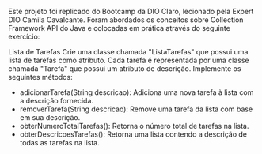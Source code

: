 Este projeto foi replicado do Bootcamp da DIO Claro, lecionado pela Expert DIO
Camila Cavalcante. 
Foram abordados os conceitos sobre Collection Framework API do Java e colocadas em prática através do seguinte exercício:

 Lista de Tarefas
Crie uma classe chamada "ListaTarefas" que possui uma lista de tarefas como atributo. 
Cada tarefa é representada por uma classe chamada "Tarefa" que possui um atributo de descrição. Implemente os seguintes métodos:
- adicionarTarefa(String descricao): Adiciona uma nova tarefa à lista com a descrição fornecida.
- removerTarefa(String descricao): Remove uma tarefa da lista com base em sua descrição.
- obterNumeroTotalTarefas(): Retorna o número total de tarefas na lista.
- obterDescricoesTarefas(): Retorna uma lista contendo a descrição de todas as tarefas na lista.
